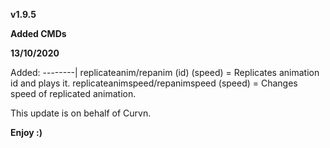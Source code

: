 **v1.9.5**

**Added CMDs**

**13/10/2020**

Added:
--------|
replicateanim/repanim (id) (speed) = Replicates animation id and plays it.
replicateanimspeed/repanimspeed (speed) = Changes speed of replicated animation.

This update is on behalf of Curvn.

**Enjoy :)**
